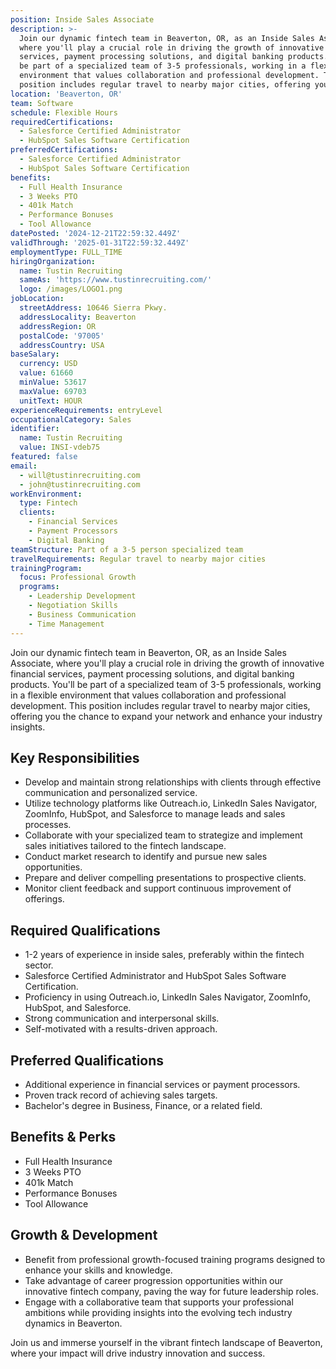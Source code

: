 ```yaml
---
position: Inside Sales Associate
description: >-
  Join our dynamic fintech team in Beaverton, OR, as an Inside Sales Associate,
  where you'll play a crucial role in driving the growth of innovative financial
  services, payment processing solutions, and digital banking products. You'll
  be part of a specialized team of 3-5 professionals, working in a flexible
  environment that values collaboration and professional development. This
  position includes regular travel to nearby major cities, offering you t...
location: 'Beaverton, OR'
team: Software
schedule: Flexible Hours
requiredCertifications:
  - Salesforce Certified Administrator
  - HubSpot Sales Software Certification
preferredCertifications:
  - Salesforce Certified Administrator
  - HubSpot Sales Software Certification
benefits:
  - Full Health Insurance
  - 3 Weeks PTO
  - 401k Match
  - Performance Bonuses
  - Tool Allowance
datePosted: '2024-12-21T22:59:32.449Z'
validThrough: '2025-01-31T22:59:32.449Z'
employmentType: FULL_TIME
hiringOrganization:
  name: Tustin Recruiting
  sameAs: 'https://www.tustinrecruiting.com/'
  logo: /images/LOGO1.png
jobLocation:
  streetAddress: 10646 Sierra Pkwy.
  addressLocality: Beaverton
  addressRegion: OR
  postalCode: '97005'
  addressCountry: USA
baseSalary:
  currency: USD
  value: 61660
  minValue: 53617
  maxValue: 69703
  unitText: HOUR
experienceRequirements: entryLevel
occupationalCategory: Sales
identifier:
  name: Tustin Recruiting
  value: INSI-vdeb75
featured: false
email:
  - will@tustinrecruiting.com
  - john@tustinrecruiting.com
workEnvironment:
  type: Fintech
  clients:
    - Financial Services
    - Payment Processors
    - Digital Banking
teamStructure: Part of a 3-5 person specialized team
travelRequirements: Regular travel to nearby major cities
trainingProgram:
  focus: Professional Growth
  programs:
    - Leadership Development
    - Negotiation Skills
    - Business Communication
    - Time Management
---
```



Join our dynamic fintech team in Beaverton, OR, as an Inside Sales Associate, where you'll play a crucial role in driving the growth of innovative financial services, payment processing solutions, and digital banking products. You'll be part of a specialized team of 3-5 professionals, working in a flexible environment that values collaboration and professional development. This position includes regular travel to nearby major cities, offering you the chance to expand your network and enhance your industry insights.

## Key Responsibilities

- Develop and maintain strong relationships with clients through effective communication and personalized service.
- Utilize technology platforms like Outreach.io, LinkedIn Sales Navigator, ZoomInfo, HubSpot, and Salesforce to manage leads and sales processes.
- Collaborate with your specialized team to strategize and implement sales initiatives tailored to the fintech landscape.
- Conduct market research to identify and pursue new sales opportunities.
- Prepare and deliver compelling presentations to prospective clients.
- Monitor client feedback and support continuous improvement of offerings.

## Required Qualifications

- 1-2 years of experience in inside sales, preferably within the fintech sector.
- Salesforce Certified Administrator and HubSpot Sales Software Certification.
- Proficiency in using Outreach.io, LinkedIn Sales Navigator, ZoomInfo, HubSpot, and Salesforce.
- Strong communication and interpersonal skills.
- Self-motivated with a results-driven approach.

## Preferred Qualifications

- Additional experience in financial services or payment processors.
- Proven track record of achieving sales targets.
- Bachelor's degree in Business, Finance, or a related field.

## Benefits & Perks

- Full Health Insurance 
- 3 Weeks PTO 
- 401k Match 
- Performance Bonuses 
- Tool Allowance

## Growth & Development

- Benefit from professional growth-focused training programs designed to enhance your skills and knowledge.
- Take advantage of career progression opportunities within our innovative fintech company, paving the way for future leadership roles.
- Engage with a collaborative team that supports your professional ambitions while providing insights into the evolving tech industry dynamics in Beaverton.

Join us and immerse yourself in the vibrant fintech landscape of Beaverton, where your impact will drive industry innovation and success.
